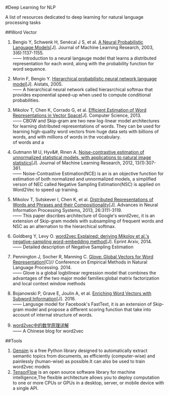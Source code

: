#Deep Learning for NLP

A list of resources dedicated to deep learning for natural language processing tasks


##Word Vector
1. Bengio Y, Schwenk H, Senécal J S, et al. [A Neural Probabilistic Language Models](http://www.cs.columbia.edu/~blei/seminar/2016_discrete_data/readings/BengioDucharmeVincentJanvin2003.pdf)[J]. Journal of Machine Learning Research, 2003, 3(6):1137-1155.  
—— Introduction to a neural langauge model that learns a distributed representation for each word, along with the probability function for word sequence.

2. Morin F, Bengio Y. [Hierarchical probabilistic neural network language model](https://www.researchgate.net/publication/228348202_Hierarchical_probabilistic_neural_network_language_model)[J]. Aistats, 2005.  
—— A hierarchical neural network called hierasrchical softmax that provides exponential speed-up when used to compute conditional probabilities.

3. Mikolov T, Chen K, Corrado G, et al. [Efficient Estimation of Word Representations in Vector Space](http://arxiv.org/pdf/1301.3781v3.pdf)[J]. Computer Science, 2013.  
—— CBOW and Skip-gram are two new log-linear model architectures for learning distributed representations of words. They can be used for learning high-quality word vectors from huge data sets with billions of words, and with millions of words in the vocabulary.  
of words and a 

4. Gutmann M U, Hyv&#, Rinen A. [Noise-contrastive estimation of unnormalized statistical models, with applications to natural image statistics](http://jmlr.org/papers/volume13/gutmann12a/gutmann12a.pdf)[J]. Journal of Machine Learning Research, 2012, 13(1):307-361.  
—— Noise-Contrastive Estimation(NCE) is an is an objective function for estimation of both normalized and unnormalized models, a simplified verson of NEC called Negative Sampling Estimation(NSC) is applied on Word2Vec to speed up training. 

5. Mikolov T, Sutskever I, Chen K, et al. [Distributed Representations of Words and Phrases and their Compositionality](http://arxiv.org/pdf/1310.4546v1.pdf)[J]. Advances in Neural Information Processing Systems, 2013, 26:3111-3119.  
—— This paper discribes architecture of Google's word2vec, it is an extension of Skip-gram models with subsampling of frequent words and NSC as an alternation to the hierarchical softmax. 

6. Goldberg Y, Levy O. [word2vec Explained: deriving Mikolov et al.'s negative-sampling word-embedding method](http://de.arxiv.org/pdf/1402.3722v1)[J]. Eprint Arxiv, 2014.  
—— Detailed description of Negative Sampling Estimation

7. Pennington J, Socher R, Manning C. [Glove: Global Vectors for Word Representation](http://www.aclweb.org/website/anthology/D/D14/D14-1162.pdf)[C]// Conference on Empirical Methods in Natural Language Processing. 2014.  
—— Glove is a global logbilinear regression model that combines the advantages of the two major model families:global matrix factorization and local context window methods

8. Bojanowski P, Grave E, Joulin A, et al. [Enriching Word Vectors with Subword Information](http://arxiv.org/pdf/1607.04606v1.pdf)[J]. 2016.  
—— Langusge model for Facebook's FastText, it is an extension of Skip-gram model and propose a different scoring function that take into account of internal structure of words.
9. [word2vec中的数学原理详解](http://blog.csdn.net/itplus/article/details/37969519)   
—— A Chinese blog for word2vec

##Tools
1. [Gensim](http://radimrehurek.com/gensim/index.html) is a free Python library designed to automatically extract semantic topics from documents, as efficiently (computer-wise) and painlessly (human-wise) as possible.It can also be used to train word2vec models
2. [TensorFlow](https://www.tensorflow.org/) is an open source software library for machine intelligence,The flexible architecture allows you to deploy computation to one or more CPUs or GPUs in a desktop, server, or mobile device with a single API.



